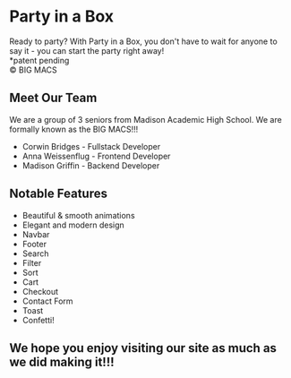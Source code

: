 # Party in a Box
Ready to party? With Party in a Box, you don't have to wait for anyone to say it - you can start the party right away!
<br> *patent pending
<br>© BIG MACS 
## Meet Our Team
We are a group of 3 seniors from Madison Academic High School. We are formally known as the BIG MACS!!!
- Corwin Bridges - Fullstack Developer
- Anna Weissenflug - Frontend Developer
- Madison Griffin - Backend Developer

## Notable Features
- Beautiful & smooth animations
- Elegant and modern design
- Navbar
- Footer
- Search
- Filter
- Sort
- Cart
- Checkout
- Contact Form
- Toast
- Confetti!

## We hope you enjoy visiting our site as much as we did making it!!!
